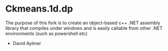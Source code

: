 # Ckmeans.1d.dp
The purpose of this fork is to create an object-based c++ .NET assembly library that compiles under windows and is easily callable from other .NET environments (such as powershell etc)

- David Aylmer
